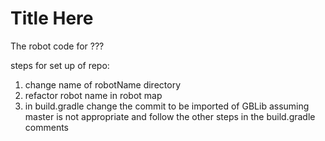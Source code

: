 # Title Here
The robot code for ???


steps for set up of repo:
1. change name of robotName directory
2. refactor robot name in robot map
3. in build.gradle change the commit to be imported of GBLib assuming master is not appropriate
   and follow the other steps in the build.gradle comments